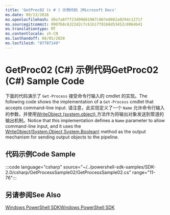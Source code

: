 ```yaml
---
title: 'GetProc02 (c # ) 示例代码 |Microsoft Docs'
ms.date: 09/13/2016
ms.openlocfilehash: d9afa8fff23d99661987c067e8082a9294c12717
ms.sourcegitcommit: 0907b8c6322d2c7c61b17f8168d53452c8964b41
ms.translationtype: MT
ms.contentlocale: zh-CN
ms.lasthandoff: 08/05/2020
ms.locfileid: "87787149"
---
```

# <a name="getproc02-c-sample-code"></a><span data-ttu-id="30895-102">GetProc02 (C#) 示例代码</span><span class="sxs-lookup"><span data-stu-id="30895-102">GetProc02 (C#) Sample Code</span></span>

<span data-ttu-id="30895-103">下面的代码演示了 `Get-Process` 接受命令行输入的 cmdlet 的实现。</span><span class="sxs-lookup"><span data-stu-id="30895-103">The following code shows the implementation of a `Get-Process` cmdlet that accepts command-line input.</span></span> <span data-ttu-id="30895-104">请注意，此实现定义了一个 `Name` 允许命令行输入的参数，并使用[WriteObject (system.object) ](/dotnet/api/system.management.automation.cmdlet.writeobject?view=pscore-6.2.0#System_Management_Automation_Cmdlet_WriteObject_System_Object_System_Boolean_)方法作为将输出对象发送到管道的输出机制。</span><span class="sxs-lookup"><span data-stu-id="30895-104">Notice that this implementation defines a `Name` parameter to allow command-line input, and it uses the [WriteObject(System.Object,System.Boolean)](/dotnet/api/system.management.automation.cmdlet.writeobject?view=pscore-6.2.0#System_Management_Automation_Cmdlet_WriteObject_System_Object_System_Boolean_) method as the output mechanism for sending output objects to the pipeline.</span></span>

## <a name="code-sample"></a><span data-ttu-id="30895-105">代码示例</span><span class="sxs-lookup"><span data-stu-id="30895-105">Code Sample</span></span>

:::code language="csharp" source="~/../powershell-sdk-samples/SDK-2.0/csharp/GetProcessSample02/GetProcessSample02.cs" range="11-76":::

## <a name="see-also"></a><span data-ttu-id="30895-106">另请参阅</span><span class="sxs-lookup"><span data-stu-id="30895-106">See Also</span></span>

[<span data-ttu-id="30895-107">Windows PowerShell SDK</span><span class="sxs-lookup"><span data-stu-id="30895-107">Windows PowerShell SDK</span></span>](../windows-powershell-reference.md)
